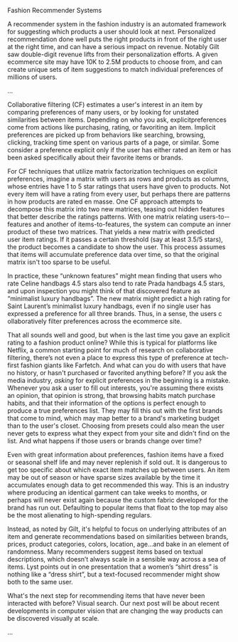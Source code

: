 Fashion Recommender Systems

A recommender system in the fashion industry is an automated framework for suggesting which products a user should look at next. Personalized recommendation done well puts the right products in front of the right user at the right time, and can have a serious impact on revenue. ­­Notably G​ilt ​saw double-­digit revenue lifts from their personalization efforts. A given ecommerce site may have 10K to 2.5M products to choose from, and can create unique sets of item suggestions to match individual preferences of millions of users.

...

Collaborative filtering (CF) estimates a user's interest in an item by comparing preferences of many users, or by looking for unstated similarities between items. Depending on who you ask, explicit ​preferences come from actions like purchasing, rating, or favoriting an item. Implicit preferences are picked up from behaviors like searching, browsing, clicking, tracking time spent on various parts of a page, or similar. Some consider a preference explicit only if the user has either rated an item or has been asked specifically about their favorite items or brands.

For CF techniques that utilize matrix factorization techniques on e​xplicit ​preferences, imagine a matrix with users as rows and products as columns, whose entries have 1­ to 5 star ratings that users have given to products. Not every item will have a rating from every user, but perhaps there are patterns in how products are rated en masse. One C​F approach attempts to decompose this matrix into two new matrices, teasing out hidden features that better describe the ratings patterns. With one matrix relating users-­to-­features and another of items-­to-­features, the system can compute an inner product of these two matrices. That yields a new matrix with p​redicted​ user ­item ratings. If it passes a certain threshold (say at least 3.5/5 stars), the product becomes a candidate to show the user. This process assumes that items will accumulate preference data over time, so that the original matrix isn't too sparse to be useful.

In practice, these “unknown features” might mean finding that users who rate Celine handbags 4.5 stars also tend to rate Prada handbags 4.5 stars, and upon inspection you might think of that discovered feature as “minimalist luxury handbags”. The new matrix might predict a high rating for Saint Laurent’s minimalist luxury handbags, even if no single user has expressed a preference for all three brands. Thus, in a sense, the users c​ollaboratively f​ilter​ preferences across the ecommerce site.  

That all sounds well and good, but when is the last time you gave an explicit rating to a fashion product online? While this is typical for platforms like Netflix, a common starting point for much of research on collaborative
filtering,​ there’s not even a place to express this type of preference at tech­-first fashion giants like F​arfetch. And what can you do with users that have no history, or hasn't purchased or favorited anything before? If you ask the media industry, *asking* for explicit preferences in the beginning is a mistake. Whenever you ask a user to fill out interests, you're assuming there exists an opinion, that opinion is strong, that browsing habits match purchase habits, and that their information of the options is perfect enough to produce a true preferences list. They may fill this out with the first brands that come to mind, which may map better to a brand's marketing budget than to the user's closet. Choosing from presets could also mean the user never gets to express what they expect from your site and didn't find on the list. And what happens if those users or brands change over time? 

Even with great information about preferences, fashion items have a fixed or seasonal shelf life and may never replenish if sold out. It is dangerous to get too specific about which exact item matches up between users. An item may be out of season or have sparse sizes available by the time it accumulates enough data to get recommended this way. This is an industry where producing an identical garment can take weeks to months, or perhaps will never exist again because the custom fabric developed for the brand has run out. Defaulting to popular items that float to the top may also be the most alienating to high-spending regulars.

Instead, as noted by Gilt, it's helpful to focus on underlying attributes of an item and generate recommendations based on similarities between brands, prices, product categories, colors, location, age...and bake in an element of randomness. Many recommenders suggest items based on textual descriptions, which doesn’t always scale in a sensible way across a sea of items. Lyst ​points out in one presentation that a women’s “shirt dress” is nothing like a “dress shirt”, but a text-focused recommender might show both to the same user.

What's the next step for recommending items that have never been interacted with before? Visual search. Our next post will be about recent developments in computer vision that are changing the way products can be discovered visually at scale. 

... 
